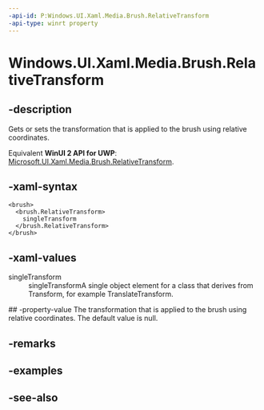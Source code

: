 ```yaml
---
-api-id: P:Windows.UI.Xaml.Media.Brush.RelativeTransform
-api-type: winrt property
---
```


<!-- Property syntax
public Windows.UI.Xaml.Media.Transform RelativeTransform { get;  set; }
-->

# Windows.UI.Xaml.Media.Brush.RelativeTransform

## -description
Gets or sets the transformation that is applied to the brush using relative coordinates.

Equivalent **WinUI 2 API for UWP**: [Microsoft.UI.Xaml.Media.Brush.RelativeTransform](/windows/winui/api/microsoft.ui.xaml.media.brush.relativetransform).

## -xaml-syntax
```xaml
<brush>
  <brush.RelativeTransform>
    singleTransform
  </brush.RelativeTransform>
</brush>
```


## -xaml-values
<dl><dt>singleTransform</dt><dd>singleTransformA single object element for a class that derives from Transform, for example TranslateTransform.</dd>
</dl>
## -property-value
The transformation that is applied to the brush using relative coordinates. The default value is null.

## -remarks

## -examples

## -see-also
